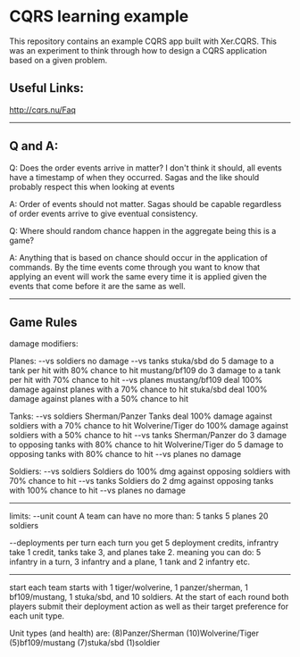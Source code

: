 # CQRS learning example
This repository contains an example CQRS app built with Xer.CQRS. This was an experiment to think through
how to design a CQRS application based on a given problem.

## Useful Links:
http://cqrs.nu/Faq

------------------
## Q and A:

Q:
Does the order events arrive in matter? I don't think it should, all events have a timestamp of when they occurred. Sagas and the like should probably
respect this when looking at events

A: Order of events should not matter. Sagas should be capable regardless of order events arrive to give eventual consistency.

Q: Where should random chance happen in the aggregate being this is a game?

A: Anything that is based on chance should occur in the application of commands. By the 
time events come through you want to know that applying an event will work the same every
time it is applied given the events that come before it are the same as well.

------------------
## Game Rules
damage modifiers:

Planes:
--vs soldiers
no damage
--vs tanks
stuka/sbd do 5 damage to a tank per hit with 80% chance to hit
mustang/bf109 do 3 damage to a tank per hit with 70% chance to hit
--vs planes
mustang/bf109 deal 100% damage against planes with a 70% chance to hit
stuka/sbd deal 100% damage against planes with a 50% chance to hit

Tanks:
--vs soldiers
Sherman/Panzer Tanks deal 100% damage against soldiers with a 70% chance to hit
Wolverine/Tiger do 100% damage against soldiers with a 50% chance to hit
--vs tanks
Sherman/Panzer do 3 damage to opposing tanks with 80% chance to hit
Wolverine/Tiger do 5 damage to opposing tanks with 80% chance to hit
--vs planes
no damage

Soldiers:
--vs soldiers
Soldiers do 100% dmg against opposing soldiers with 70% chance to hit
--vs tanks
Soldiers do 2 dmg against opposing tanks with 100% chance to hit
--vs planes
no damage

---------------------
limits:
--unit count
A team can have no more than:
5 tanks
5 planes
20 soldiers

--deployments per turn
each turn you get 5 deployment credits, infrantry take 1 credit, tanks take 3, and planes take 2. meaning you can do:
5 infantry in a turn, 3 infantry and a plane, 1 tank and 2 infantry etc.

---------------------
start
each team starts with 1 tiger/wolverine, 1 panzer/sherman, 1 bf109/mustang, 1 stuka/sbd, and 10 soldiers.
At the start of each round both players submit their deployment action as well as their target preference for each unit type.

Unit types (and health) are:
(8)Panzer/Sherman
(10)Wolverine/Tiger
(5)bf109/mustang
(7)stuka/sbd
(1)soldier





